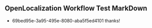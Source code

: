 ## OpenLocalization Workflow Test MarkDown
* 69bed95e-3a95-495e-8080-aba5f5ed4101 thanks!

<!--HONumber=Sep16_HO1-->


